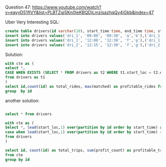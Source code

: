 Question 47:
https://www.youtube.com/watch?v=eayyD51fIVY&list=PLBTZqjSKn0IeKBQDjLmzisazhqQy4iGkb&index=47




Uber Very Interesting SQL:

```sql
create table drivers(id varchar(10), start_time time, end_time time, start_loc varchar(10), end_loc varchar(10));
insert into drivers values('dri_1', '09:00', '09:30', 'a','b'),('dri_1', '09:30', '10:30', 'b','c'),('dri_1','11:00','11:30', 'd','e');
insert into drivers values('dri_1', '12:00', '12:30', 'f','g'),('dri_1', '13:30', '14:30', 'c','h');
insert into drivers values('dri_2', '12:15', '12:30', 'f','g'),('dri_2', '13:30', '14:30', 'c','h');
```


Solution: 
```sql
with cte as (
select *,
CASE WHEN EXISTS (SELECT * FROM drivers as t2 WHERE t1.start_loc = t2.end_loc and t1.id = t2.id) THEN 1 ELSE 0 END AS matched
from drivers as t1
)
select id,count(id) as total_rides, max(matched) as profitable_rides from cte
group  by id
```

another solution:
```sql

select * from drivers

with cte as (
Select *, lead(start_loc,1) over(partition by id order by start_time) as next_start,
case when lead(start_loc,1) over(partition by id order by start_time) = end_loc then 1 else 0 end as profit_count
from drivers
)

select id, count(id) as total_trips, sum(profit_count) as profitable_trips
from cte
group by id
```